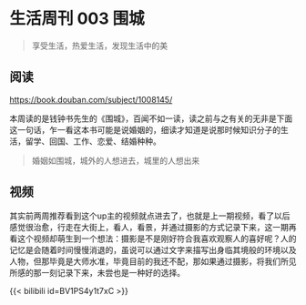 # 生活周刊 003 围城

> 享受生活，热爱生活，发现生活中的美

## 阅读
<https://book.douban.com/subject/1008145/>

本周读的是钱钟书先生的《围城》，百闻不如一读，读之前与之有关的无非是下面这一句话，乍一看这本书可能是说婚姻的，细读才知道是说那时候知识分子的生活，留学、回国、工作、恋爱、结婚种种。

> 婚姻如围城，城外的人想进去，城里的人想出来

## 视频

其实前两周推荐看到这个up主的视频就点进去了，也就是上一期视频，看了以后感觉很治愈，行走在大街上，看人，看景，并通过摄影的方式记录下来，这一期再看这个视频却萌生到一个想法：摄影是不是刚好符合我喜欢观察人的喜好呢？人的记忆是会随着时间慢慢消退的，虽说可以通过文字来描写出身临其境般的环境以及人物，但那毕竟是大师水准，毕竟目前的我还不配，那如果通过摄影，将我们所见所感的那一刻记录下来，未尝也是一种好的选择。

{{< bilibili id=BV1PS4y1t7xC >}}

